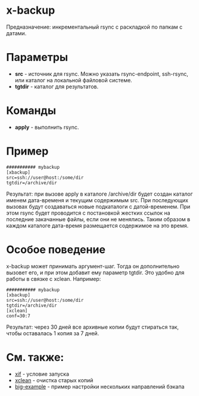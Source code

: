 # x-backup

Предназначение: инкрементальный rsync с раскладкой по папкам с датами.

# Параметры

* **src** - источник для rsync. Можно указать rsync-endpoint, ssh-rsync, или каталог на локальной файловой системе.
* **tgtdir** - каталог для результатов. 

# Команды

* **apply** - выполнить rsync.

# Пример

```
########### mybackup
[xbackup]
src=ssh://user@host:/some/dir 
tgtdir=/archive/dir
```
Результат: при вызове apply в каталоге /archive/dir будет создан каталог именем дата-временя и текущим содержимым src.
При последующих вызовах будут создаваться новые подкаталоги с датой-временем.
При этом rsync будет проводится с постановкой жестких ссылок на последние закачанные файлы, если они не менялись.
Таким образом в каждом каталоге дата-время размещается содержимое на это время.

# Особое поведение

x-backup может принимать аргумент-шаг. Тогда он дополнительно вызовет его, и при этом добавит ему параметр tgtdir.
Это удобно для работы в связке с xclean. Например:
```
########### mybackup
[xbackup]
src=ssh://user@host:/some/dir 
tgtdir=/archive/dir
[xclean]
conf=30:7
```
Результат: через 30 дней все архивные копии будут стираться так, чтобы оставалась 1 копия за 7 дней.

# См. также:

* [xif](../xif.zdb) - условие запуска
* [xclean](../xclean.zdb) - очистка старых копий
* [big-example](bix-example.zdb) - пример настройки нескольких направлений бэкапа
